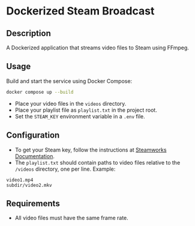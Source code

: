 # Dockerized Steam Broadcast

## Description
A Dockerized application that streams video files to Steam using FFmpeg.

## Usage

Build and start the service using Docker Compose:

```bash
docker compose up --build
```

- Place your video files in the `videos` directory.
- Place your playlist file as `playlist.txt` in the project root. 
- Set the `STEAM_KEY` environment variable in a `.env` file.

## Configuration
- To get your Steam key, follow the instructions at [Steamworks Documentation](https://partner.steamgames.com/doc/store/broadcast/setting_up).
- The `playlist.txt` should contain paths to video files relative to the `/videos` directory, one per line. Example:
```
video1.mp4
subdir/video2.mkv
```

## Requirements
- All video files must have the same frame rate.
